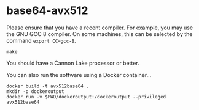 # base64-avx512

Please ensure that you have a recent compiler. For example,
you may use the GNU GCC 8 compiler. On some machines, this
can be selected by the command `export CC=gcc-8`.

```
make
```

You should have a Cannon Lake processor or better.

You can also run the software using a Docker container...

```
docker build -t avx512base64 .
mkdir -p dockeroutput
docker run -v $PWD/dockeroutput:/dockeroutput --privileged  avx512base64
```
